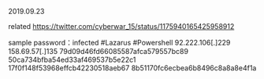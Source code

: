 2019.09.23

related
https://twitter.com/cyberwar_15/status/1175940165425958912

sample password：infected
#Lazarus #Powershell
92.222.106[.]229
158.69.57[.]135
79d09d46fd66085587afca579557bc89
50ca734bfba54ed33af469537b5e22c1
17f0f148f53968effcb42230518aeb67
8b51170fc6ecbea6b8496c8a8a8e4f1a
